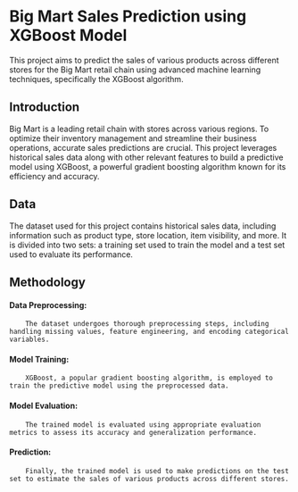 # Big Mart Sales Prediction using XGBoost Model

This project aims to predict the sales of various products across different stores for the Big Mart retail chain using advanced machine learning techniques, specifically the XGBoost algorithm.

## Introduction

Big Mart is a leading retail chain with stores across various regions. To optimize their inventory management and streamline their business operations, accurate sales predictions are crucial. This project leverages historical sales data along with other relevant features to build a predictive model using XGBoost, a powerful gradient boosting algorithm known for its efficiency and accuracy.

## Data

The dataset used for this project contains historical sales data, including information such as product type, store location, item visibility, and more. It is divided into two sets: a training set used to train the model and a test set used to evaluate its performance.

## Methodology

#### Data Preprocessing: 
        The dataset undergoes thorough preprocessing steps, including handling missing values, feature engineering, and encoding categorical variables.
#### Model Training:
        XGBoost, a popular gradient boosting algorithm, is employed to train the predictive model using the preprocessed data.
#### Model Evaluation: 
        The trained model is evaluated using appropriate evaluation metrics to assess its accuracy and generalization performance.
#### Prediction:
        Finally, the trained model is used to make predictions on the test set to estimate the sales of various products across different stores.

